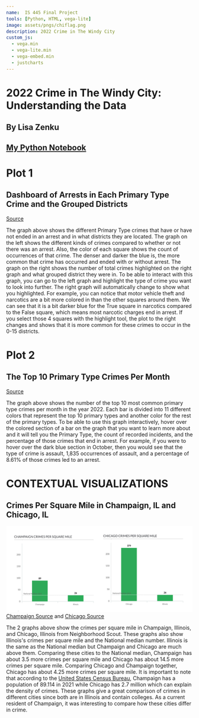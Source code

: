 ```yaml
---
name:  IS 445 Final Project
tools: [Python, HTML, vega-lite]
image: assets/pngs/chiflag.png
description: 2022 Crime in The Windy City
custom_js:
  - vega.min
  - vega-lite.min
  - vega-embed.min
  - justcharts
---
```



# 2022 Crime in The Windy City: Understanding the Data 
## By Lisa Zenku

## [My Python Notebook](https://github.com/lzenku2/lzenku2.github.io/blob/main/Zenku-Lisa-FinalProjectPart3.1.ipynb)

# Plot 1
## Dashboard of Arrests in Each Primary Type Crime and the Grouped Districts

<vegachart schema-url="{{ site.baseurl }}/assets/json/final_1.json" style="width: 100%"></vegachart>

[Source](https://data.cityofchicago.org/Public-Safety/City-of-Chicago-Crime-Data/v9q9-3dm2)

The graph above shows the different Primary Type crimes that have or have not ended in an arrest and in what districts they are located. The graph on the left shows the different kinds of crimes compared to whether or not there was an arrest. Also, the color of each square shows the count of occurrences of that crime. The denser and darker the blue is, the more common that crime has occurred and ended with or without arrest. The graph on the right shows the number of total crimes highlighted on the right graph and what grouped district they were in. To be able to interact with this graph, you can go to the left graph and highlight the type of crime you want to look into further. The right graph will automatically change to show what you highlighted. For example, you can notice that motor vehicle theft and narcotics are a bit more colored in than the other squares around them. We can see that it is a bit darker blue for the True square in narcotics compared to the False square, which means most narcotic charges end in arrest. If you select those 4 squares with the highlight tool, the plot to the right changes and shows that it is more common for these crimes to occur in the 0-15 districts.

# Plot 2
## The Top 10 Primary Type Crimes Per Month

<vegachart schema-url="{{ site.baseurl }}/assets/json/final_2.json" style="width: 100%"></vegachart>

[Source](https://data.cityofchicago.org/Public-Safety/City-of-Chicago-Crime-Data/v9q9-3dm2)

The graph above shows the number of the top 10 most common primary type crimes per month in the year 2022. Each bar is divided into 11 different colors that represent the top 10 primary types and another color for the rest of the primary types. To be able to use this graph interactively, hover over the colored section of a bar on the graph that you want to learn more about and it will tell you the Primary Type, the count of recorded incidents, and the percentage of those crimes that end in arrest. For example, if you were to hover over the dark blue section in October, then you would see that the type of crime is assault, 1,835 occurrences of assault, and a percentage of 8.61% of those crimes led to an arrest. 

# CONTEXTUAL VISUALIZATIONS
## Crimes Per Square Mile in Champaign, IL and Chicago, IL

![Champaign_and_Chicago_Viz](/assets/pngs/ComboPic.png)
[Champaign Source](https://www.neighborhoodscout.com/il/champaign/crime) and [Chicago Source](https://www.neighborhoodscout.com/il/chicago/crime)

The 2 graphs above show the crimes per square mile in Champaign, Illinois, and Chicago, Illinois from Neighborhood Scout. These graphs also show Illinois's crimes per square mile and the National median number. Illinois is the same as the National median but Champaign and Chicago are much above them. Comparing these cities to the National median, Champaign has about 3.5 more crimes per square mile and Chicago has about 14.5 more crimes per square mile. Comparing Chicago and Champaign together, Chicago has about 4.25 more crimes per square mile. It is important to note that according to the [United States Census Bureau](https://www.census.gov/quickfacts/fact/table/champaigncityillinois,chicagocityillinois/PST045222
), Champaign has a population of 89.114 in 2021 while Chicago has 2.7 million which can explain the density of crimes. These graphs give a great comparison of crimes in different cities since both are in Illinois and contain colleges. As a current resident of Champaign, it was interesting to compare how these cities differ in crime. 


